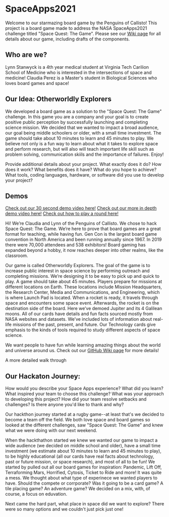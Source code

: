 # SpaceApps2021
Welcome to our starmazing board game by the Penguins of Callisto! This project is a board game made to address the NASA SpaceApps2021 challenge titled "Space Quest: The Game". Please see our [Wiki page](https://github.com/lkstanwyck/SpaceApps2021/wiki) for all details about our game, including drafts of the components.

## Who are we?

Lynn Stanwyck is a 4th year medical student at Virginia Tech Carilion School of Medicine who is interested in the intersections of space and medicine!
Claudia Perez is a Master's student in Biological Sciences who loves board games and space!


## Our Idea: Otherworldly Explorers
We developed a board game as a solution to the "Space Quest: The Game" challenge. In this game you are a company and your goal is to create positive public perception by successfully launching and completing science mission. We decided that we wanted to impact a broad audience, our goal being middle schoolers or older, with a small time investment. The game should take about 10 minutes to learn and 45 minutes to play. We believe not only is a fun way to learn about what it takes to explore space and perform research, but will also will teach important life skill such as problem solving, communication skiils and the importance of failures. Enjoy!

Provide additional details about your project. What exactly does it do? How does it work? What benefits does it have? What do you hope to achieve? What tools, coding languages, hardware, or software did you use to develop your project?


## Demos

[Check out our 30 second demo video here!](https://youtu.be/OQqrTKpcdfU)
[Check out our more in depth demo video here!](https://youtu.be/OQqrTKpcdfU)
[Check out how to play a round here!](https://youtu.be/OQqrTKpcdfU)

Hi! We’re Claudia and Lynn of the Penguins of Callisto. We chose to hack Space Quest: The Game. We’re here to prove that board games are a great format for teaching, while having fun. Gen Con is the largest board game convention in North America and been running annually since 1967. In 2019 there were 70,000 attendees and 538 exhibitors! Board gaming has expanded beyond a hobby, it now reaches deeper into other realms, like the classroom.

Our game is called Otherworldly Explorers. The goal of the game is to increase public interest in space science by performing outreach and completing missions. We’re designing it to be easy to pick up and quick to play. A game should take about 45 minutes. Players prepare for missions at different locations on Earth. These locations include Mission Headquarters, the Research Center, Media and Communications, and Engineering, which is where Launch Pad is located. When a rocket is ready, it travels through space and encounters some space event. Afterwards, the rocket is on the destination side of the board. Here we’ve demoed Jupiter and its 4 Galilean moons. All of our cards have details and fun facts sourced mostly from NASA websites and datasets. We’ve included lots of information about real-life missions of the past, present, and future. Our Technology cards give emphasis to the kinds of tools required to study different aspects of space science. 

We want people to have fun while learning amazing things about the world and universe around us. Check out our [GitHub Wiki page](https://github.com/lkstanwyck/SpaceApps2021/wiki) for more details!


A more detailed walk through



## Our Hackaton Journey:

How would you describe your Space Apps experience? What did you learn? What inspired your team to choose this challenge? What was your approach to developing this project? How did your team resolve setbacks and challenges? Is there anyone you'd like to thank and why?

Our hackthon journey started at a rugby game--at least that's we decided to become a team off the field. We both love space and board games so looked at the different challenges, saw "Space Quest: The Game" and knew what we were doing with our next weekend.

When the hackthathon started we knew we wanted our game to impact a wide audience (we decided on middle school and older), have a small time investment (we estimate about 10 minutes to learn and 45 minutes to play), to be highly educational (all our cards have real facts about technology, past or future mission, or space research), and most of all to be fun! We started by pulled out all our board games for inspiration: Pandemic, Lift Off, Terraforming Mars, Horrified, Cytosis, Ticket to Ride and more! It was quite a mess. We thought about what type of experinece we wanted players to have. Should the compete or corrporate? Was it going to be a card game? A tile placing game? An adventure game? We decided on a mix, with, of course, a focus on eduvation. 

Next came the hard part, what place in space did we want to explore? There were so many options and we couldn't just pick just one!




